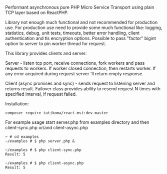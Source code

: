 Performant asynchronous pure PHP Micro Service Transport using plain TCP layer based on ReactPHP.

Library not enough much functional and not recommended for production use. For production use need to provide some much functional like: logging, statistics, debug, unit tests, timeouts, better error handling, client authentication and tls encryption options. Possible to pass "factor" bigint option to server to pin worker thread for request.

This library provides clients and server:

Server - listen tcp port, receive connections, fork workers and pass requests to workers. If worker closed connection, then restarts worker. If any error acquired during request server 'll return empty response.

Client (async promises and sync) - sends request to listening server and returns result. Failover class provides ability to resend request N times with specified interval, if request failed.

Installation:
```
composer require tatikoma/react-mst:dev-master
```

For example usage start server.php from examples directory and then client-sync.php or/and client-async.php
```
~ # cd examples
~/examples # $ php server.php &

~/examples # $ php client-sync.php 
Result: 5

~/examples # $ php client-async.php 
Result: 5
```
